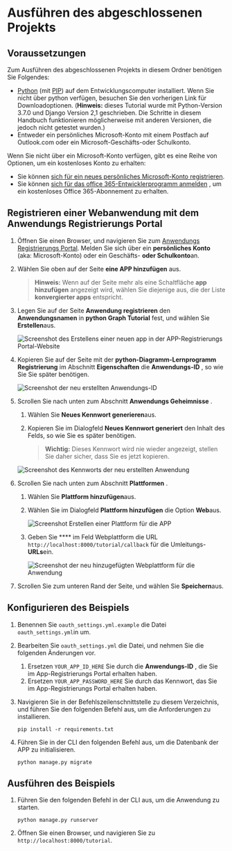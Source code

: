 # <a name="how-to-run-the-completed-project"></a>Ausführen des abgeschlossenen Projekts

## <a name="prerequisites"></a>Voraussetzungen

Zum Ausführen des abgeschlossenen Projekts in diesem Ordner benötigen Sie Folgendes:

- [Python](https://www.python.org/) (mit [PIP](https://pypi.org/project/pip/)) auf dem Entwicklungscomputer installiert. Wenn Sie nicht über python verfügen, besuchen Sie den vorherigen Link für Downloadoptionen. (**Hinweis:** dieses Tutorial wurde mit Python-Version 3.7.0 und Django Version 2,1 geschrieben. Die Schritte in diesem Handbuch funktionieren möglicherweise mit anderen Versionen, die jedoch nicht getestet wurden.)
- Entweder ein persönliches Microsoft-Konto mit einem Postfach auf Outlook.com oder ein Microsoft-Geschäfts-oder Schulkonto.

Wenn Sie nicht über ein Microsoft-Konto verfügen, gibt es eine Reihe von Optionen, um ein kostenloses Konto zu erhalten:

- Sie können [sich für ein neues persönliches Microsoft-Konto registrieren](https://signup.live.com/signup?wa=wsignin1.0&rpsnv=12&ct=1454618383&rver=6.4.6456.0&wp=MBI_SSL_SHARED&wreply=https://mail.live.com/default.aspx&id=64855&cbcxt=mai&bk=1454618383&uiflavor=web&uaid=b213a65b4fdc484382b6622b3ecaa547&mkt=E-US&lc=1033&lic=1).
- Sie können [sich für das office 365-Entwicklerprogramm anmelden](https://developer.microsoft.com/office/dev-program) , um ein kostenloses Office 365-Abonnement zu erhalten.

## <a name="register-a-web-application-with-the-application-registration-portal"></a>Registrieren einer Webanwendung mit dem Anwendungs Registrierungs Portal

1. Öffnen Sie einen Browser, und navigieren Sie zum [Anwendungs Registrierungs Portal](https://apps.dev.microsoft.com). Melden Sie sich über ein **persönliches Konto** (aka: Microsoft-Konto) oder ein Geschäfts- **oder Schulkonto**an.

1. Wählen Sie oben auf der Seite **eine APP hinzufügen** aus.

    > **Hinweis:** Wenn auf der Seite mehr als eine Schaltfläche **app hinzufügen** angezeigt wird, wählen Sie diejenige aus, die der Liste **konvergierter apps** entspricht.

1. Legen Sie auf der Seite **Anwendung registrieren** den **Anwendungsnamen** in **python Graph Tutorial** fest, und wählen Sie **Erstellen**aus.

    ![Screenshot des Erstellens einer neuen app in der APP-Registrierungs Portal-Website](/Images/arp-create-app-01.png)

1. Kopieren Sie auf der Seite mit der **python-Diagramm-Lernprogramm Registrierung** im Abschnitt **Eigenschaften** die **Anwendungs-ID** , so wie Sie Sie später benötigen.

    ![Screenshot der neu erstellten Anwendungs-ID](/Images/arp-create-app-02.png)

1. Scrollen Sie nach unten zum Abschnitt **Anwendungs Geheimnisse** .

    1. Wählen Sie **Neues Kennwort generieren**aus.
    1. Kopieren Sie im Dialogfeld **Neues Kennwort generiert** den Inhalt des Felds, so wie Sie es später benötigen.

        > **Wichtig:** Dieses Kennwort wird nie wieder angezeigt, stellen Sie daher sicher, dass Sie es jetzt kopieren.

    ![Screenshot des Kennworts der neu erstellten Anwendung](/Images/arp-create-app-03.png)

1. Scrollen Sie nach unten zum Abschnitt **Plattformen** .

    1. Wählen Sie **Plattform hinzufügen**aus.
    1. Wählen Sie im Dialogfeld **Plattform hinzufügen** die Option **Web**aus.

        ![Screenshot Erstellen einer Plattform für die APP](/Images/arp-create-app-04.png)

    1. Geben Sie **** im Feld Webplattform die URL `http://localhost:8000/tutorial/callback` für die Umleitungs- **URLs**ein.

        ![Screenshot der neu hinzugefügten Webplattform für die Anwendung](/Images/arp-create-app-05.png)

1. Scrollen Sie zum unteren Rand der Seite, und wählen Sie **Speichern**aus.

## <a name="configure-the-sample"></a>Konfigurieren des Beispiels

1. Benennen Sie `oauth_settings.yml.example` die Datei `oauth_settings.yml`in um.
1. Bearbeiten Sie `oauth_settings.yml` die Datei, und nehmen Sie die folgenden Änderungen vor.
    1. Ersetzen `YOUR_APP_ID_HERE` Sie durch die **Anwendungs-ID** , die Sie im App-Registrierungs Portal erhalten haben.
    1. Ersetzen `YOUR_APP_PASSWORD_HERE` Sie durch das Kennwort, das Sie im App-Registrierungs Portal erhalten haben.
1. Navigieren Sie in der Befehlszeilenschnittstelle zu diesem Verzeichnis, und führen Sie den folgenden Befehl aus, um die Anforderungen zu installieren.

    ```Shell
    pip install -r requirements.txt
    ```

1. Führen Sie in der CLI den folgenden Befehl aus, um die Datenbank der APP zu initialisieren.

    ```Shell
    python manage.py migrate
    ```

## <a name="run-the-sample"></a>Ausführen des Beispiels

1. Führen Sie den folgenden Befehl in der CLI aus, um die Anwendung zu starten.

    ```Shell
    python manage.py runserver
    ```

1. Öffnen Sie einen Browser, und navigieren Sie zu `http://localhost:8000/tutorial`.